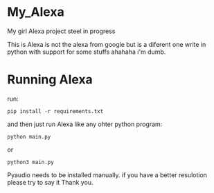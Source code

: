 # My_Alexa
My girl Alexa project steel in progress

This is Alexa is not the alexa from google but is a diferent one write in python with support for some stuffs ahahaha i'm dumb.

# Running Alexa
run:
```
pip install -r requirements.txt
```
 and then just run Alexa like any ohter python program:
```
python main.py
```
or
```
python3 main.py
```

Pyaudio needs to be installed manually.
if you have a better resulotion please try to say it Thank you.
